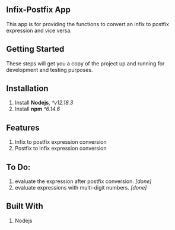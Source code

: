 ## Infix-Postfix App
This app is for providing the functions to convert an infix to postfix expression and vice versa.

## Getting Started

These steps will get you a copy of the project up and running for development and testing purposes.
## Installation

1. Install  **Nodejs**,  _^v12.18.3_
2. Install  **npm** _^6.14.6_

## Features
1. Infix to postfix expression conversion
2. Postfix to infix expression conversion

## To Do:
1. evaluate the expression after postfix conversion. _[done]_
2. evaluate expressions with multi-digit numbers. _[done]_

## Built With
1. Nodejs